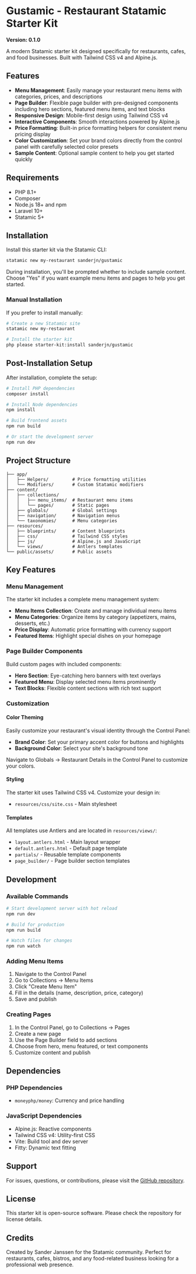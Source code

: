 # Gustamic - Restaurant Statamic Starter Kit

**Version: 0.1.0**

A modern Statamic starter kit designed specifically for restaurants, cafes, and food businesses. Built with Tailwind CSS v4 and Alpine.js.

## Features

-   **Menu Management**: Easily manage your restaurant menu items with categories, prices, and descriptions
-   **Page Builder**: Flexible page builder with pre-designed components including hero sections, featured menu items, and text blocks
-   **Responsive Design**: Mobile-first design using Tailwind CSS v4
-   **Interactive Components**: Smooth interactions powered by Alpine.js
-   **Price Formatting**: Built-in price formatting helpers for consistent menu pricing display
-   **Color Customization**: Set your brand colors directly from the control panel with carefully selected color presets
-   **Sample Content**: Optional sample content to help you get started quickly

## Requirements

-   PHP 8.1+
-   Composer
-   Node.js 18+ and npm
-   Laravel 10+
-   Statamic 5+

## Installation

Install this starter kit via the Statamic CLI:

```bash
statamic new my-restaurant sanderjn/gustamic
```

During installation, you'll be prompted whether to include sample content. Choose "Yes" if you want example menu items and pages to help you get started.

### Manual Installation

If you prefer to install manually:

```bash
# Create a new Statamic site
statamic new my-restaurant

# Install the starter kit
php please starter-kit:install sanderjn/gustamic
```

## Post-Installation Setup

After installation, complete the setup:

```bash
# Install PHP dependencies
composer install

# Install Node dependencies
npm install

# Build frontend assets
npm run build

# Or start the development server
npm run dev
```

## Project Structure

```
├── app/
│   ├── Helpers/         # Price formatting utilities
│   └── Modifiers/       # Custom Statamic modifiers
├── content/
│   ├── collections/
│   │   ├── menu_items/  # Restaurant menu items
│   │   └── pages/       # Static pages
│   ├── globals/         # Global settings
│   ├── navigation/      # Navigation menus
│   └── taxonomies/      # Menu categories
├── resources/
│   ├── blueprints/      # Content blueprints
│   ├── css/             # Tailwind CSS styles
│   ├── js/              # Alpine.js and JavaScript
│   └── views/           # Antlers templates
└── public/assets/       # Public assets
```

## Key Features

### Menu Management

The starter kit includes a complete menu management system:

-   **Menu Items Collection**: Create and manage individual menu items
-   **Menu Categories**: Organize items by category (appetizers, mains, desserts, etc.)
-   **Price Display**: Automatic price formatting with currency support
-   **Featured Items**: Highlight special dishes on your homepage

### Page Builder Components

Build custom pages with included components:

-   **Hero Section**: Eye-catching hero banners with text overlays
-   **Featured Menu**: Display selected menu items prominently
-   **Text Blocks**: Flexible content sections with rich text support

### Customization

#### Color Theming

Easily customize your restaurant's visual identity through the Control Panel:

-   **Brand Color**: Set your primary accent color for buttons and highlights
-   **Background Color**: Select your site's background tone

Navigate to Globals → Restaurant Details in the Control Panel to customize your colors.

#### Styling

The starter kit uses Tailwind CSS v4. Customize your design in:

-   `resources/css/site.css` - Main stylesheet

#### Templates

All templates use Antlers and are located in `resources/views/`:

-   `layout.antlers.html` - Main layout wrapper
-   `default.antlers.html` - Default page template
-   `partials/` - Reusable template components
-   `page_builder/` - Page builder section templates

## Development

### Available Commands

```bash
# Start development server with hot reload
npm run dev

# Build for production
npm run build

# Watch files for changes
npm run watch
```

### Adding Menu Items

1. Navigate to the Control Panel
2. Go to Collections → Menu Items
3. Click "Create Menu Item"
4. Fill in the details (name, description, price, category)
5. Save and publish

### Creating Pages

1. In the Control Panel, go to Collections → Pages
2. Create a new page
3. Use the Page Builder field to add sections
4. Choose from hero, menu featured, or text components
5. Customize content and publish

## Dependencies

### PHP Dependencies

-   `moneyphp/money`: Currency and price handling

### JavaScript Dependencies

-   Alpine.js: Reactive components
-   Tailwind CSS v4: Utility-first CSS
-   Vite: Build tool and dev server
-   Fitty: Dynamic text fitting

## Support

For issues, questions, or contributions, please visit the [GitHub repository](https://github.com/sanderjn/gustamic).

## License

This starter kit is open-source software. Please check the repository for license details.

## Credits

Created by Sander Janssen for the Statamic community. Perfect for restaurants, cafes, bistros, and any food-related business looking for a professional web presence.
